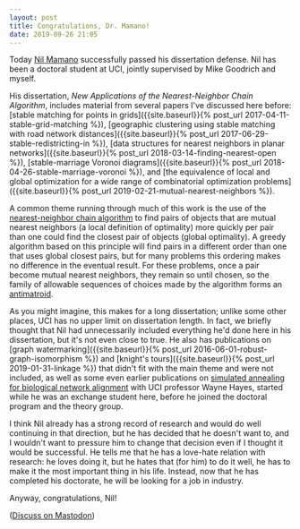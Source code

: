 ```yaml
---
layout: post
title: Congratulations, Dr. Mamano!
date: 2019-09-26 21:05
---
```

Today [Nil Mamano](https://www.ics.uci.edu/~nmamano/) successfully passed his dissertation defense. Nil has been a doctoral student at UCI, jointly supervised by Mike Goodrich and myself.

His dissertation, _New Applications of the Nearest-Neighbor Chain Algorithm_, includes material from several papers I've discussed here before:
[stable matching for points in grids]({{site.baseurl}}{% post_url 2017-04-11-stable-grid-matching %}),
[geographic clustering using stable matching with road network distances]({{site.baseurl}}{% post_url 2017-06-29-stable-redistricting-in %}),
[data structures for nearest neighbors in planar networks]({{site.baseurl}}{% post_url 2018-03-14-finding-nearest-open %}),
[stable-marriage Voronoi diagrams]({{site.baseurl}}{% post_url 2018-04-26-stable-marriage-voronoi %}), and
[the equivalence of local and global optimization for a wide range of combinatorial optimization problems]({{site.baseurl}}{% post_url 2019-02-21-mutual-nearest-neighbors %}).

A common theme running through much of this work is the use of the [nearest-neighbor chain algorithm](https://en.wikipedia.org/wiki/Nearest-neighbor_chain_algorithm) to find pairs of objects that are mutual nearest neighbors (a local definition of optimality) more quickly per pair than one could find the closest pair of objects (global optimality). A greedy algorithm based on this principle will find pairs in a different order than one that uses global closest pairs, but for many problems this ordering makes no difference in the eventual result. For these problems, once a pair become mutual nearest neighbors, they remain so until chosen, so the family of allowable sequences of choices made by the algorithm forms an [antimatroid](https://en.wikipedia.org/wiki/Antimatroid).

As you might imagine, this makes for a long dissertation; unlike some other places, UCI has no upper limit on dissertation length. In fact, we briefly thought that Nil had unnecessarily included everything he'd done here in his dissertation, but it's not even close to true. He also has publications on
[graph watermarking]({{site.baseurl}}{% post_url 2016-06-01-robust-graph-isomorphism %}) and [knight's tours]({{site.baseurl}}{% post_url 2019-01-31-linkage %}) that didn't fit with the main theme and were not included, as well as some even earlier publications on [simulated annealing for biological network alignment](http://sana.ics.uci.edu/) with UCI professor Wayne Hayes, started while he was an exchange student here, before he joined the doctoral program and the theory group.

I think Nil already has a strong record of research and would do well continuing in that direction, but he has decided that he doesn't want to, and I wouldn't want to pressure him to change that decision even if I thought it would be successful. He tells me that he has a love-hate relation with research: he loves doing it, but he hates that (for him) to do it well, he has to make it the most important thing in his life. Instead, now that he has completed his doctorate, he will be looking for a job in industry.

Anyway, congratulations, Nil!

([Discuss on Mastodon](https://mathstodon.xyz/@11011110/102862578075877620))
